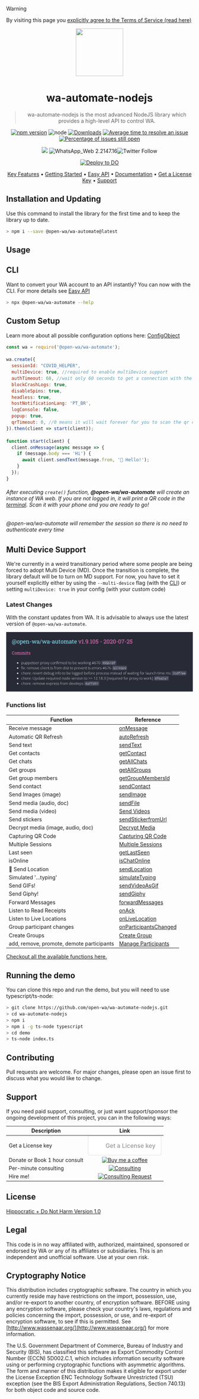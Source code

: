 > [!WARNING]  
> By visiting this page you [explicitly agree to the Terms of Service (read here)](https://github.com/open-wa/wa-automate-nodejs/blob/master/tos.md)

<div align="center">
<img src="https://raw.githubusercontent.com/open-wa/wa-automate-nodejs/master/resources/hotfix-logo.png" width="128" height="128"/>

# wa-automate-nodejs

> wa-automate-nodejs is the most advanced NodeJS library which provides a high-level API to control WA.
>
>

[![npm version](https://img.shields.io/npm/v/@open-wa/wa-automate.svg?color=green)](https://www.npmjs.com/package/@open-wa/wa-automate)
![node](https://img.shields.io/node/v/@open-wa/wa-automate)
[![Downloads](https://img.shields.io/npm/dm/@open-wa/wa-automate.svg)](https://www.npmjs.com/package/@open-wa/wa-automate)
[![Average time to resolve an issue](http://isitmaintained.com/badge/resolution/open-wa/wa-automate-nodejs.svg)](http://isitmaintained.com/project/open-wa/wa-automate-nodejs "Average time to resolve an issue")
[![Percentage of issues still open](http://isitmaintained.com/badge/open/open-wa/wa-automate-nodejs.svg)](http://isitmaintained.com/project/open-wa/wa-automate-nodejs "Percentage of issues still open")

<a href="https://discord.gg/dnpp72a"><img src="https://img.shields.io/discord/661438166758195211?color=blueviolet&label=discord&style=flat" /></a> ![WhatsApp_Web 2.2147.16](https://img.shields.io/badge/WhatsApp_Web-2.2147.16-brightgreen.svg)<img alt="Twitter Follow" src="https://img.shields.io/twitter/follow/openwadev?label=Follow%20%40openwadev%20for%20updates&logo=twitter&style=social"/>

<a href="https://cloud.digitalocean.com/apps/new?repo=https%3A%2F%2Fgithub.com%2Fopen-wa%2Fwa-automate-docker%2Ftree%2Fmaster&refcode%3D4b093f6ecd3a&utm_campaign=Referral_Invite&utm_medium=Referral_Program&utm_source=badge">
 <img style="max-height:200px" src="https://raw.githubusercontent.com/open-wa/wa-automate-deploy-heroku/main/assets/do_deploy.png" alt="Deploy to DO"/>
</a>


<p align="center">
  <a href="#functions-list">Key Features</a> •
  <a href="https://docs.openwa.dev/docs/get-started/installation">Getting Started</a> •
  <a href="https://docs.openwa.dev/docs/get-started/quick-run">Easy API</a> •
  <a href="https://docs.openwa.dev/docs/api/classes/api_Client.Client">Documentation</a> •
  <a href="https://openwa.page.link/key">Get a License Key</a> •
  <a href="#support">Support</a>
</p>

</div>

## Installation and Updating

Use this command to install the library for the first time and to keep the library up to date.

```bash
> npm i --save @open-wa/wa-automate@latest
```

## Usage

## CLI

Want to convert your WA account to an API instantly? You can now with the CLI. For more details see [Easy API](https://docs.openwa.dev/pages/Getting%20Started/quick-run.html)

```bash
> npx @open-wa/wa-automate --help
```

## Custom Setup

Learn more about all possible configuration options here: [ConfigObject](https://docs.openwa.dev/interfaces/api_model_config.ConfigObject.html)

```javascript
const wa = require('@open-wa/wa-automate');

wa.create({
  sessionId: "COVID_HELPER",
  multiDevice: true, //required to enable multiDevice support
  authTimeout: 60, //wait only 60 seconds to get a connection with the host account device
  blockCrashLogs: true,
  disableSpins: true,
  headless: true,
  hostNotificationLang: 'PT_BR',
  logConsole: false,
  popup: true,
  qrTimeout: 0, //0 means it will wait forever for you to scan the qr code
}).then(client => start(client));

function start(client) {
  client.onMessage(async message => {
    if (message.body === 'Hi') {
      await client.sendText(message.from, '👋 Hello!');
    }
  });
}

```

###### After executing `create()` function, **@open-wa/wa-automate** will create an instance of WA web. If you are not logged in, it will print a QR code in the [terminal](https://i.imgur.com/g8QvERI.png). Scan it with your phone and you are ready to go!

###### @open-wa/wa-automate will remember the session so there is no need to authenticate every time


## Multi Device Support

We're currently in a weird transitionary period where some people are being forced to adopt Multi Device (MD). Once the transition is complete, the library default will be to turn on MD support. For now, you have to set it yourself explicitly either by using the `--multi-device` flag (with the [CLI](#CLI)) or setting `multiDevice: true` in your config (with your custom code)

### Latest Changes

With the constant updates from WA. It is advisable to always use the latest version of `@open-wa/wa-automate`.

   <div align="center">
   <img src="https://raw.githubusercontent.com/open-wa/wa-automate-nodejs/master/release.png"/>
   </div>

### Functions list

| Function                          | Reference |
| --------------------------------- | ----------- |
| Receive message                   | [onMessage](https://docs.openwa.dev/classes/api_Client.Client.html#onMessage)
| Automatic QR Refresh              | [autoRefresh](https://docs.openwa.dev/classes/api_Client.Client.html#autoRefresh)
| Send text                         | [sendText](https://docs.openwa.dev/classes/api_Client.Client.html#sendText)
| Get contacts                      | [getContact](https://docs.openwa.dev/classes/api_Client.Client.html#getContact)
| Get chats                         | [getAllChats](https://docs.openwa.dev/classes/api_Client.Client.html#getAllChats)
| Get groups                        | [getAllGroups](https://docs.openwa.dev/classes/api_Client.Client.html#getAllGroups)
| Get group members                 | [getGroupMembersId](https://docs.openwa.dev/classes/api_Client.Client.html#getGroupMembersId)
| Send contact                      | [sendContact](https://docs.openwa.dev/classes/api_Client.Client.html#sendContact)
| Send Images (image)              | [sendImage](https://docs.openwa.dev/classes/api_Client.Client.html#sendImage)
| Send media (audio, doc) | [sendFile](https://docs.openwa.dev/classes/api_Client.Client.html#sendFile)
| Send media (video)  | [Send Videos](https://docs.openwa.dev/pages/How%20to/send-files/send-videos.html)
| Send stickers                     | [sendStickerfromUrl](https://docs.openwa.dev/classes/api_Client.Client.html#sendStickerFromuUrl)
| Decrypt media (image, audio, doc) | [Decrypt Media](https://docs.openwa.dev/pages/How%20to/decrypt-media.html)
| Capturing QR Code                 | [Capturing QR Code](https://docs.openwa.dev/pages/The%20Client/launch-events/capture-qr.html)
| Multiple Sessions                 | [Multiple Sessions](https://docs.openwa.dev/pages/The%20Client/the-client/multiple-sessions.html)
| Last seen      | [getLastSeen](https://docs.openwa.dev/classes/api_Client.Client.html#getLastSeen)
| isOnline      | [isChatOnline](https://docs.openwa.dev/classes/api_Client.Client.html#isChatOnline)
| 📍 Send Location      | [sendLocation](https://docs.openwa.dev/classes/api_Client.Client.html#sendLocation)
| Simulated '...typing'             | [simulateTyping](https://docs.openwa.dev/classes/api_Client.Client.html#simulateTyping)
| Send GIFs!                       | [sendVideoAsGif](https://docs.openwa.dev/classes/api_Client.Client.html#sendVideoAsGif)
| Send Giphy!                       | [sendGiphy](https://docs.openwa.dev/classes/api_Client.Client.html#sendGiphy)
| Forward Messages                  | [forwardMessages](https://docs.openwa.dev/classes/api_Client.Client.html#forwardMessages)
| Listen to Read Receipts           | [onAck](https://docs.openwa.dev/classes/api_Client.Client.html#onAck)
| Listen to Live Locations           | [onLiveLocation](https://docs.openwa.dev/classes/api_Client.Client.html#onLiveLocation)
| Group participant changes         | [onParticipantsChanged](https://docs.openwa.dev/classes/api_Client.Client.html#onParticipantsChanged)
| Create Groups         | [Create Group](https://docs.openwa.dev/pages/How%20to/groups.html#create-a-group)
| add, remove, promote, demote participants        | [Manage Participants](https://docs.openwa.dev/pages/How%20to/groups/manage-participants.html)

[Checkout all the available functions here.](https://docs.openwa.dev/classes/api_Client.Client.html)

## Running the demo

You can clone this repo and run the demo, but you will need to use typescript/ts-node:

```bash
> git clone https://github.com/open-wa/wa-automate-nodejs.git
> cd wa-automate-nodejs
> npm i
> npm i -g ts-node typescript
> cd demo
> ts-node index.ts
```

## Contributing

Pull requests are welcome. For major changes, please open an issue first to discuss what you would like to change.

## Support

If you need paid support, consulting, or just want support/sponsor the ongoing development of this project, you can in the following ways:

|Description | Link |
|-	|:-:|
| Get a License key | <a class="gumroad-button" href="https://gum.co/BTMt?wanted=true" target="_blank" data-gumroad-single-product="true" style='background-color: white !important;background-image: url(https://gumroad.com/button/button_bar.jpg) !important;background-repeat: repeat-x !important;border-radius: 4px !important;box-shadow: rgba(0, 0, 0, 0.4) 0 0 2px !important;color: #999 !important;display: inline-block !important;font-family: -apple-system, ".SFNSDisplay-Regular", "Helvetica Neue", Helvetica, Arial, sans-serif !important;font-size: 16px !important;font-style: normal !important;font-weight: 500 !important;line-height: 50px !important;padding: 0 15px !important;text-shadow: none !important;text-decoration: none !important;'><span class="gumroad-button-logo" style='background-image: url(https://gumroad.com/button/button_logo.png) !important;background-size: cover !important;height: 17px !important;width: 16px !important;display: inline-block !important;margin-bottom: -3px !important;margin-right: 15px !important;'></span>Get a License key</a>
| Donate or Book 1 hour consult | [![Buy me a coffee][buymeacoffee-shield]][buymeacoffee]
| Per-minute consulting |   <a href="http://otechie.com/smashah"><img src="https://api.otechie.com/consultancy/smashah/badge.svg" alt="Consulting"/></a>
| Hire me! | [![Consulting Request][consult-shield]][consult]

## License

[Hippocratic + Do Not Harm Version 1.0](https://github.com/open-wa/wa-automate-nodejs/blob/master/LICENSE.md)

## Legal

This code is in no way affiliated with, authorized, maintained, sponsored or endorsed by WA or any of its affiliates or subsidiaries. This is an independent and unofficial software. Use at your own risk.

## Cryptography Notice

This distribution includes cryptographic software. The country in which you currently reside may have restrictions on the import, possession, use, and/or re-export to another country, of encryption software. BEFORE using any encryption software, please check your country's laws, regulations and policies concerning the import, possession, or use, and re-export of encryption software, to see if this is permitted. See [http://www.wassenaar.org/](http://www.wassenaar.org/) for more information.

The U.S. Government Department of Commerce, Bureau of Industry and Security (BIS), has classified this software as Export Commodity Control Number (ECCN) 5D002.C.1, which includes information security software using or performing cryptographic functions with asymmetric algorithms. The form and manner of this distribution makes it eligible for export under the License Exception ENC Technology Software Unrestricted (TSU) exception (see the BIS Export Administration Regulations, Section 740.13) for both object code and source code.

[buymeacoffee-shield]: https://www.buymeacoffee.com/assets/img/guidelines/download-assets-sm-2.svg
[buymeacoffee]: https://www.buymeacoffee.com/smashah
[consult-shield]: https://img.shields.io/badge/Require%20Paid%20Support%20or%20Consulting%3F-Click%20Here-blue?style=for-the-badge&logo=paypal
[consult]: mailto:shah@openwa.dev?subject=WhatsApp%20Consulting
